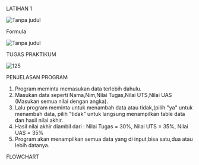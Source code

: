   LATIHAN 1
  
![Tanpa judul](https://user-images.githubusercontent.com/57003140/68583999-0eaa8480-04b1-11ea-8d72-138bd8f443e8.png)

  Formula
  
  ![Tanpa judul](https://user-images.githubusercontent.com/57003140/68584122-503b2f80-04b1-11ea-9774-a818dd1159f8.png)
  
  
  TUGAS PRAKTIKUM
  
  ![125](https://user-images.githubusercontent.com/57003140/69214937-e569b280-0b9a-11ea-8591-5541361e9f55.png)
  
  PENJELASAN PROGRAM
  
  1. Program meminta memasukan data terlebih dahulu.
  2. Masukan data seperti Nama,Nim,Nilai Tugas,Nilai UTS,Nilai UAS (Masukan semua nilai dengan angka).
  3. Lalu program meminta untuk menambah data atau tidak,(pilih "ya" untuk menambah data, pilih "tidak" untuk langsung menampilkan table data dan hasil nilai akhir.
  4. Hasil nilai akhir diambil dari : Nilai Tugas = 30%, Nilai UTS = 35%, Nilai UAS = 35%
  5. Program akan menampilkan semua data yang di input,bisa satu,dua atau lebih datanya.
  
  FLOWCHART
  
  

